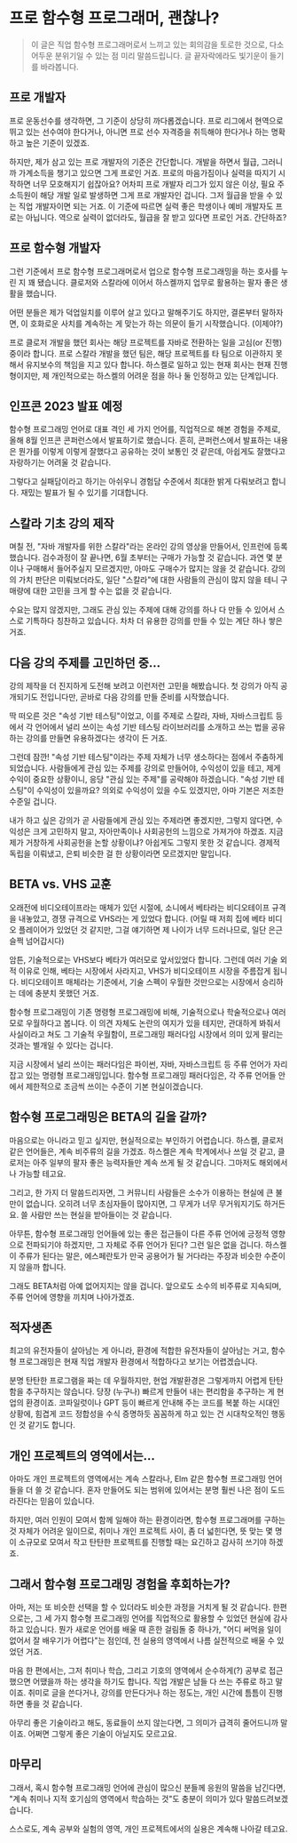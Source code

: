 # 프로 함수형 프로그래머, 괜찮나?

> 이 글은 직업 함수형 프로그래머로서 느끼고 있는 회의감을 토로한 것으로, 다소 어두운 분위기일 수 있는 점 미리 말씀드립니다. 글 끝자락에라도 빛기운이 들기를 바라봅니다.

## 프로 개발자

프로 운동선수를 생각하면, 그 기준이 상당히 까다롭겠습니다. 프로 리그에서 현역으로 뛰고 있는 선수여야 한다거나, 아니면 프로 선수 자격증을 취득해야 한다거나 하는 명확하고 높은 기준이 있겠죠.

하지만, 제가 삼고 있는 프로 개발자의 기준은 간단합니다. 개발을 하면서 월급, 그러니까 가계소득을 챙기고 있으면 그게 프로인 거죠. 프로의 마음가짐이나 실력을 따지기 시작하면 너무 모호해지기 쉽잖아요? 어차피 프로 개발자 리그가 있지 않은 이상, 필요 주 소득원이 해당 개발 일로 발생하면 그게 프로 개발자인 겁니다. 그저 월급을 받을 수 있는 직업 개발자이면 되는 거죠. 이 기준에 따르면 실력 좋은 학생이나 예비 개발자도 프로는 아닙니다. 역으로 실력이 없더라도, 월급을 잘 받고 있다면 프로인 거죠. 간단하죠?

## 프로 함수형 개발자

그런 기준에서 프로 함수형 프로그래머로서 업으로 함수형 프로그래밍을 하는 호사를 누린 지 꽤 됐습니다. 클로저와 스칼라에 이어서 하스켈까지 업무로 활용하는 팔자 좋은 생활을 했습니다.

어떤 분들은 제가 덕업일치를 이루어 살고 있다고 말해주기도 하지만, 결론부터 말하자면, 이 호화로운 사치를 계속하는 게 맞는가 하는 의문이 들기 시작했습니다. (이제야?)

프로 클로저 개발을 했던 회사는 해당 프로젝트를 자바로 전환하는 일을 고심(or 진행) 중이라 합니다. 프로 스칼라 개발을 했던 팀은, 해당 프로젝트를 타 팀으로 이관하지 못해서 유지보수의 책임을 지고 있다 합니다. 하스켈로 일하고 있는 현재 회사는 현재 진행형이지만, 제 개인적으로는 하스켈의 어려운 점을 하나 둘 인정하고 있는 단계입니다.

## 인프콘 2023 발표 예정

함수형 프로그래밍 언어로 대표 격인 세 가지 언어를, 직업적으로 해본 경험을 주제로, 올해 8월 인프콘 콘퍼런스에서 발표하기로 했습니다. 흔히, 콘퍼런스에서 발표하는 내용은 뭔가를 이렇게 이렇게 잘했다고 공유하는 것이 보통인 것 같은데, 아쉽게도 잘했다고 자랑하기는 어려울 것 같습니다.

그렇다고 실패담이라고 하기는 아쉬우니 경험담 수준에서 최대한 밝게 다뤄보려고 합니다. 재밌는 발표가 될 수 있기를 기대합니다.

## 스칼라 기초 강의 제작

며칠 전, "자바 개발자를 위한 스칼라"라는 온라인 강의 영상을 만들어서, 인프런에 등록했습니다. 검수과정이 잘 끝나면, 6월 초부터는 구매가 가능할 것 같습니다. 과연 몇 분이나 구매해서 들어주실지 모르겠지만, 아마도 구매수가 많지는 않을 것 같습니다. 강의의 가치 판단은 미뤄보더라도, 일단 "스칼라"에 대한 사람들의 관심이 많지 않을 테니 구매량에 대한 고민을 크게 할 수는 없을 것 같습니다.

수요는 많지 않겠지만, 그래도 관심 있는 주제에 대해 강의를 하나 다 만들 수 있어서 스스로 기특하다 칭찬하고 있습니다. 차차 더 유용한 강의를 만들 수 있는 계단 하나 쌓은 거죠.

## 다음 강의 주제를 고민하던 중...

강의 제작을 더 진지하게 도전해 보려고 이런저런 고민을 해봤습니다. 첫 강의가 아직 공개되기도 전입니다만, 곧바로 다음 강의를 만들 준비를 시작했습니다.

딱 떠오른 것은 "속성 기반 테스팅"이었고, 이를 주제로 스칼라, 자바, 자바스크립트 등에서 각 언어에서 널리 쓰이는 속성 기반 테스팅 라이브러리를 소개하고 쓰는 법을 공유하는 강의를 만들면 유용하겠다는 생각이 든 거죠.

그런데 잠깐! "속성 기반 테스팅"이라는 주제 자체가 너무 생소하다는 점에서 주춤하게 되었습니다. 사람들에게 관심 있는 주제를 강의로 만들어야, 수익성이 있을 테고, 제게 수익이 중요한 상황이니, 응당 "관심 있는 주제"를 공략해야 하겠습니다. "속성 기반 테스팅"이 수익성이 있을까요? 의외로 수익성이 있을 수도 있겠지만, 아마 기본은 저조한 수준일 겁니다.

내가 하고 싶은 강의가 곧 사람들에게 관심 있는 주제라면 좋겠지만, 그렇지 않다면, 수익성은 크게 고민하지 말고, 자아만족이나 사회공헌의 느낌으로 가져가야 하겠죠. 지금 제가 거창하게 사회공헌을 논할 상황이냐? 아쉽게도 그렇지 못한 것 같습니다. 경제적 독립을 이뤄냈고, 은퇴 비슷한 걸 한 상황이라면 모르겠지만 말입니다.

## BETA vs. VHS 교훈

오래전에 비디오테이프라는 매체가 있던 시절에, 소니에서 베타라는 비디오테이프 규격을 내놓았고, 경쟁 규격으로 VHS라는 게 있었다 합니다. (어릴 때 저희 집에 베타 비디오 플레이어가 있었던 것 같지만, 그걸 얘기하면 제 나이가 너무 드러나므로, 일단 은근슬쩍 넘어갑시다)

암튼, 기술적으로는 VHS보다 베타가 여러모로 앞서있었다 합니다. 그런데 여러 기술 외적 이유로 인해, 베타는 시장에서 사라지고, VHS가 비디오테이프 시장을 주름잡게 됩니다. 비디오테이프 매체라는 기준에서, 기술 스펙이 우월한 것만으로는 시장에서 승리하는 데에 충분치 못했던 거죠.

함수형 프로그래밍이 기존 명령형 프로그래밍에 비해, 기술적으로나 학술적으로나 여러모로 우월하다고 봅니다. 이 의견 자체도 논란의 여지가 있을 테지만, 관대하게 봐줘서 사실이라고 쳐도 그 기술적 우월함이, 프로그래밍 패러다임 시장에서 의미 있게 팔리는 것과는 별개일 수 있다는 겁니다.

지금 시장에서 널리 쓰이는 패러다임은 파이썬, 자바, 자바스크립트 등 주류 언어가 자리 잡고 있는 명령형 프로그래밍입니다. 함수형 프로그래밍 패러다임은, 각 주류 언어들 안에서 제한적으로 조금씩 쓰이는 수준이 기본 현실이겠습니다.

## 함수형 프로그래밍은 BETA의 길을 갈까?

마음으로는 아니라고 믿고 싶지만, 현실적으로는 부인하기 어렵습니다. 하스켈, 클로저 같은 언어들은, 계속 비주류의 길을 가겠죠. 하스켈은 계속 학계에서나 쓰일 것 같고, 클로저는 아주 일부의 팔자 좋은 능력자들만 계속 쓰게 될 것 같습니다. 그마저도 해외에서나 가능할 테고요.

그리고, 한 가지 더 말씀드리자면, 그 커뮤니티 사람들은 소수가 이용하는 현실에 큰 불만이 없습니다. 오히려 너무 초심자들이 많아지면, 그 무게가 너무 무거워지기도 하거든요. 쓸 사람만 쓰는 현실을 받아들이는 것 같습니다.

아무튼, 함수형 프로그래밍 언어들에 있는 좋은 접근들이 다른 주류 언어에 긍정적 영향으로 전파되기야 하겠지만, 그 자체로 주류 언어가 된다? 그런 일은 없을 겁니다. 하스켈이 주류가 된다는 말은, 에스페란토가 만국 공용어가 될 거다라는 주장과 비슷한 수준이지 않을까 합니다.

그래도 BETA처럼 아예 없어지지는 않을 겁니다. 앞으로도 소수의 비주류로 지속되며, 주류 언어에 영향을 끼치며 나아가겠죠.

## 적자생존

최고의 유전자들이 살아남는 게 아니라, 환경에 적합한 유전자들이 살아남는 거고, 함수형 프로그래밍은 현재 직업 개발자 환경에서 적합하다고 보기는 어렵겠습니다.

분명 탄탄한 프로그램을 짜는 데 우월하지만, 현업 개발환경은 그렇게까지 어렵게 탄탄함을 추구하지는 않습니다. 당장 (누구나) 빠르게 만들어 내는 편리함을 추구하는 게 현업의 환경이죠. 코파일럿이나 GPT 등이 빠르게 안내해 주는 코드를 복붙 하는 시대인 상황에, 힘겹게 코드 정합성을 수식 증명하듯 꼼꼼하게 하고 있는 건 시대착오적인 행동인 것 같기도 합니다.

## 개인 프로젝트의 영역에서는...

아마도 개인 프로젝트의 영역에서는 계속 스칼라나, Elm 같은 함수형 프로그래밍 언어들을 더 쓸 것 같습니다. 혼자 만들어도 되는 범위에 있어서는 분명 훨씬 나은 점이 도드라진다는 믿음이 있습니다.

하지만, 여러 인원이 모여서 함께 일해야 하는 환경이라면, 함수형 프로그래머를 구하는 것 자체가 어려운 일이므로, 취미나 개인 프로젝트 사이, 좀 더 넓힌다면, 뜻 맞는 몇 명이 소규모로 모여서 작고 탄탄한 프로젝트를 진행할 때는 요긴하고 감사히 쓰기야 하겠죠.

## 그래서 함수형 프로그래밍 경험을 후회하는가?

아마, 저는 또 비슷한 선택을 할 수 있더라도 비슷한 과정을 거치게 될 것 같습니다. 한편으로는, 그 세 가지 함수형 프로그래밍 언어를 직업적으로 활용할 수 있었던 현실에 감사하고 있습니다. 뭔가 새로운 언어를 배울 때 흔한 걸림돌 중 하나가, "어디 써먹을 일이 없어서 잘 배우기가 어렵다"는 점인데, 전 실용의 영역에서 나름 실전적으로 배울 수 있었던 거죠.

마음 한 편에서는, 그저 취미나 학습, 그리고 기호의 영역에서 순수하게(?) 공부로 접근했으면 어땠을까 하는 생각을 하기도 합니다. 직업 개발은 남들 다 쓰는 주류로 하고 말이죠. 취미로 글을 쓴다거나, 강의를 만든다거나 하는 정도는, 개인 시간에 틈틈이 진행하면 좋을 것 같습니다.

아무리 좋은 기술이라고 해도, 동료들이 쓰지 않는다면, 그 의미가 급격히 줄어드니까 말이죠. 어쩌면 그렇게 좋은 기술이 아닐지도 모르고요.

## 마무리

그래서, 혹시 함수형 프로그래밍 언어에 관심이 많으신 분들께 응원의 말씀을 남긴다면, "계속 취미나 지적 호기심의 영역에서 학습하는 것"도 충분이 의미가 있다 말씀드려보겠습니다.

스스로도, 계속 공부와 실험의 영역, 개인 프로젝트에서의 실용은 계속해 나아갈 테고요.
